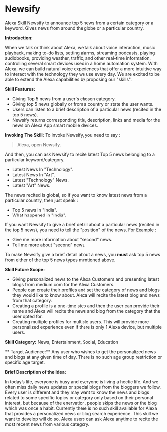 # Newsify
Alexa Skill Newsify to announce top 5  news from a certain category or a keyword. Gives news from around the globe or a particular country.

**Introduction:**

When we talk or think about Alexa, we talk about voice interaction, music playback, making to-do lists, setting alarms, streaming podcasts, playing audiobooks, providing weather, traffic, and other real-time information, controlling several smart devices used in a home automation system. With Alexa, we can build natural voice experiences that offer a more intuitive way to interact with the technology they we use every day. We are excited to be able to extend the Alexa capabilities by proposing our "skills".

**Skill Features:** 

-  Giving Top 5 news from a user's chosen category.
-  Giving top 5 news globally or from a country or state the user wants.
-  Users can listen to a brief description of a particular news (recited in the top 5 news).
-  Newsify returns corresponding title, description, links and media for the news on Alexa App smart mobile devices.

**Invoking The Skill:** 
To invoke Newsify, you need to say :
>Alexa, open Newsify.

And then, you can ask Newsify to recite latest Top 5 news belonging to a particular keyword/category.
-  Latest News In "Technology".
-  Latest News In "Art".
-  Latest "Technology" News.
-  Latest "Art" News.
  
The news recited is global, so if you want to know latest news from a particular country, then just speak :
- Top 5 news in "India".
- What happened in "India".

If you want Newsify to give a brief detail about a particular news (recited in the top 5 news), you need to tell the "position" of the news. For Example :
-  Give me more information about "second" news.
-  Tell me more about "second" news.

To make Newsify give a brief detail about a news, you **must** ask top 5 news from either of the top 5 news types mentioned above.

**Skill Future Scope:** 

-  Giving personalized news to the Alexa Customers and presenting latest blogs from medium.com for the Alexa Customers. 
-  People can create their profiles and set the category of news and blogs they would like to know about. Alexa will recite the latest blog and news from that category. 
-  Creating a profile is a one-time step and then the user can provide their name and Alexa will recite the news and blog from the category that the user opted for. 
-  Creating multiple profiles for multiple users. This will provide more personalized experience even if there is only 1 Alexa device, but multiple users.

**Skill Category:** News, Entertainment, Social, Education

** Target Audience:**  Any user who wishes to get the personalized news and blogs at any given time of day. There is no such age group restriction or specific age target.

**Brief Description of the Idea:**

In today’s life, everyone is busy and everyone is living a hectic life. And we often miss daily news updates or special blogs from the bloggers we follow. Every user is different and they may want to know the news and blogs related to some specific topics or category only based on their personal interest, but because of the enervation, people skips the news or the blog which was once a habit. Currently there is no such skill available for Alexa that provides a personalized news or blog search experience. This skill we want to develop will do so. Alexa users can ask Alexa anytime to recite the most recent news from various category.